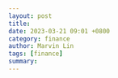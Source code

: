 ```yaml
---
layout: post
title:
date: 2023-03-21 09:01 +0800
category: finance
author: Marvin Lin
tags: [finance]
summary: 
---
```

